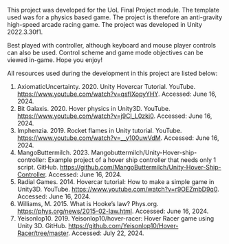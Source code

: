This project was developed for the UoL Final Project module. The template used was for a physics based game. The project is therefore an 
anti-gravity high-speed arcade racing game. The project was developed in Unity 2022.3.30f1.

Best played with controller, although keyboard and mouse player controls can also be used. Control scheme and game mode objectives 
can be viewed in-game. Hope you enjoy!

All resources used during the development in this project are listed below:
1. AxiomaticUncertainty. 2020. Unity Hovercar Tutorial. YouTube. https://www.youtube.com/watch?v=qsfIXopyYHY. Accessed: June 16, 2024.
2. Bit Galaxis. 2020. Hover physics in Unity3D. YouTube. https://www.youtube.com/watch?v=j9Cl_L0zki0. Accessed: June 16, 2024.
3. Imphenzia. 2019. Rocket flames in Unity tutorial. YouTube. https://www.youtube.com/watch?v=__y100uwVdM. Accessed: June 16, 2024.
4. MangoButtermilch. 2023. Mangobuttermilch/Unity-Hover-ship-controller: Example project of a hover ship controller that needs only 1 script. GitHub. https://github.com/MangoButtermilch/Unity-Hover-Ship-Controller. Accessed: June 16, 2024.
5. Radial Games. 2014. Hovercar tutorial: How to make a simple game in Unity3D. YouTube. https://www.youtube.com/watch?v=r9OEZmbD9q0. Accessed: June 16, 2024.
6. Williams, M. 2015. What is Hooke’s law? Phys.org. https://phys.org/news/2015-02-law.html. Accessed: June 16, 2024.
7. Yeisonlop10. 2019. Yeisonlop10/hover-racer: Hover Racer game using Unity 3D. GitHub. https://github.com/Yeisonlop10/Hover-Racer/tree/master. Accessed: July 22, 2024.
